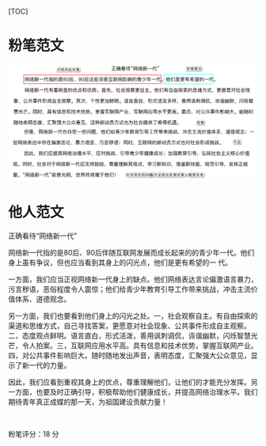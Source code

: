 [TOC]

# 粉笔范文

![image-20251007154611415](images/image-20251007154611415.png)

# 他人范文

正确看待“网络新一代”

网络新一代指的是80后、90后伴随互联网发展而成长起来的的青少年一代。他们身上虽有争议，但也应当看到其身上的闪光点，他们是更有希望的一
代。

一方面，我们应当正视网络新一代身上的缺点。他们网络表达言论偏激语言暴力，污言秽语，恶俗程度令人震惊；他们给青少年教育引导工作带来挑战，冲击主流价值体系、道德观念。

另一方面，我们也要看到他们身上的闪光之处。一，社会观察自主。有自由探索的渠道和思维方式，自己寻找答案，更愿意对社会现象、公共事件形成自主观察。二，态度观点鲜明。语言直白，形式活泼，善用讽刺调侃，诙谐幽默，闪烁智慧光芒，令人拍案。三，互联网应用水平高。具有信息和技术优势，掌握互联网产业。四，对公共事件影响巨大。随时随地发出声音，表明态度，汇聚强大公众意见，显示了新一代的力量。

因此，我们应看到重视其身上的优点，尊重理解他们，让他们的才能充分发挥。另一方面，也要及时正确引导，积极帮助他们健康成长，并提高网络治理水平。我们期待青年真正成蝶的那一天，为祖国建设贡献力量！

&nbsp;

粉笔评分：18 分
